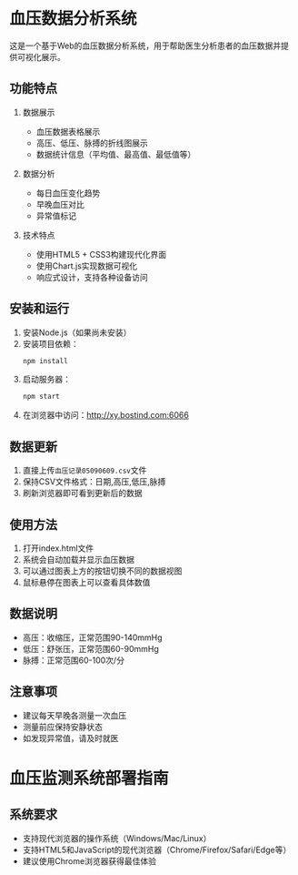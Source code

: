 # 血压数据分析系统

这是一个基于Web的血压数据分析系统，用于帮助医生分析患者的血压数据并提供可视化展示。

## 功能特点

1. 数据展示
   - 血压数据表格展示
   - 高压、低压、脉搏的折线图展示
   - 数据统计信息（平均值、最高值、最低值等）

2. 数据分析
   - 每日血压变化趋势
   - 早晚血压对比
   - 异常值标记

3. 技术特点
   - 使用HTML5 + CSS3构建现代化界面
   - 使用Chart.js实现数据可视化
   - 响应式设计，支持各种设备访问

## 安装和运行

1. 安装Node.js（如果尚未安装）
2. 安装项目依赖：
   ```bash
   npm install
   ```
3. 启动服务器：
   ```bash
   npm start
   ```
4. 在浏览器中访问：http://xy.bostind.com:6066

## 数据更新

1. 直接上传`血压记录05090609.csv`文件
2. 保持CSV文件格式：日期,高压,低压,脉搏
3. 刷新浏览器即可看到更新后的数据

## 使用方法

1. 打开index.html文件
2. 系统会自动加载并显示血压数据
3. 可以通过图表上方的按钮切换不同的数据视图
4. 鼠标悬停在图表上可以查看具体数值

## 数据说明

- 高压：收缩压，正常范围90-140mmHg
- 低压：舒张压，正常范围60-90mmHg
- 脉搏：正常范围60-100次/分

## 注意事项

- 建议每天早晚各测量一次血压
- 测量前应保持安静状态
- 如发现异常值，请及时就医

# 血压监测系统部署指南

## 系统要求
- 支持现代浏览器的操作系统（Windows/Mac/Linux）
- 支持HTML5和JavaScript的现代浏览器（Chrome/Firefox/Safari/Edge等）
- 建议使用Chrome浏览器获得最佳体验
